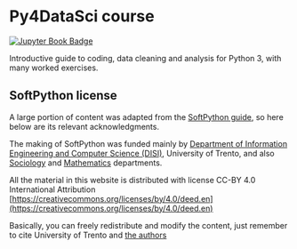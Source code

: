 # Py4DataSci course

[![Jupyter Book Badge](https://jupyterbook.org/badge.svg)](https://tlouf.github.io/Py4DataSci-course)

Introductive guide to coding, data cleaning and analysis for Python 3, with many worked exercises.


## SoftPython license

A large portion of content was adapted from the [SoftPython guide](https://en.softpython.org/), so here below are its relevant acknowledgments.

The making of SoftPython was funded mainly by [Department of Information Engineering and Computer Science (DISI)](https://www.disi.unitn.it), University of Trento, and also [Sociology](https://www.sociologia.unitn.it/en) and [Mathematics](https://www.maths.unitn.it/en) departments.

All the material in this website is distributed with license CC-BY 4.0 International Attribution [https://creativecommons.org/licenses/by/4.0/deed.en](https://creativecommons.org/licenses/by/4.0/deed.en)

Basically, you can freely redistribute and modify the content, just remember to cite University of Trento and [the authors](https://en.softpython.org/index.html#Autori)
